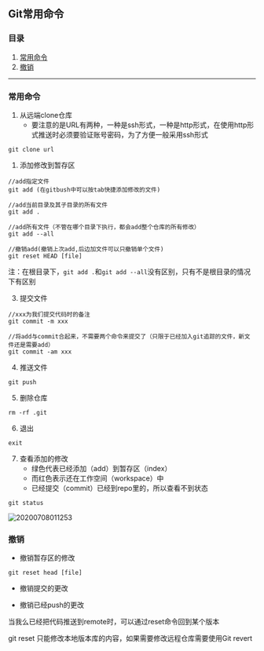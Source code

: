 ## Git常用命令

### 目录

1. [常用命令](#1)
2. [撤销](#2)

---

### <a id='1'>常用命令</a>
1. 从远端clone仓库
   - 要注意的是URL有两种，一种是ssh形式，一种是http形式，在使用http形式推送时必须要验证账号密码，为了方便一般采用ssh形式

```
git clone url
```

1. 添加修改到暂存区

```
//add指定文件
git add (在gitbush中可以按tab快捷添加修改的文件)

//add当前目录及其子目录的所有文件
git add .

//add所有文件（不管在哪个目录下执行，都会add整个仓库的所有修改）
git add --all

//撤销add(撤销上次add,后边加文件可以只撤销单个文件)
git reset HEAD [file]
```

注：在根目录下，`git add .`和`git add --all`没有区别，只有不是根目录的情况下有区别

3. 提交文件

```
//xxx为我们提交代码时的备注
git commit -m xxx

//将add与commit合起来，不需要两个命令来提交了（只限于已经加入git追踪的文件，新文件还是需要add）
git commit -am xxx
```
4. 推送文件

```
git push
```

5. 删除仓库

```
rm -rf .git
```

6. 退出

```
exit
```

7. 查看添加的修改
   - 绿色代表已经添加（add）到暂存区（index）
   - 而红色表示还在工作空间（workspace）中
   - 已经提交（commit）已经到repo里的，所以查看不到状态

```
git status
```

![20200708011253](https://cdn.jsdelivr.net/gh/leiyu1997/PicBed@master/blogs/pictures/20200708011253.png)

### <a id='2'>撤销</a>

- 撤销暂存区的修改

```
git reset head [file]
```

- 撤销提交的更改

- 撤销已经push的更改

当我么已经把代码推送到remote时，可以通过reset命令回到某个版本

git reset 只能修改本地版本库的内容，如果需要修改远程仓库需要使用Git revert

